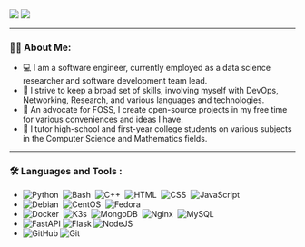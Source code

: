 <div id="badges">
  <a href="https://www.linkedin.com/in/niv-peled-93605180/" style="text-decoration:none !important">
    <img src="https://img.shields.io/badge/LinkedIn-blue?logo=linkedin&logoColor=white&style=for-the-badge" />
  </a>
  <a href="mailto:nivpld@gmail.com" style="text-decoration:none !important">
    <img src="https://img.shields.io/badge/Gmail-EA4335?logo=gmail&logoColor=white&style=for-the-badge" />
  </a>
</div>

---

### :man_technologist: About Me:


- 💻 I am a software engineer, currently employed as a data science researcher and software development team lead.
- 📐 I strive to keep a broad set of skills, involving myself with DevOps, Networking, Research, and various languages and technologies.
- 🐧 An advocate for FOSS, I create open-source projects in my free time for various conveniences and ideas I have.
- 💼 I tutor high-school and first-year college students on various subjects in the Computer Science and Mathematics fields.

---

### :hammer_and_wrench: Languages and Tools :

- <img src="https://img.shields.io/badge/Python-3776AB?style=for-the-badge&logo=python&logoColor=white" title="Python" alt="Python" />&nbsp;
<img src="https://img.shields.io/badge/Shell_Script-121011?style=for-the-badge&logo=gnu-bash&logoColor=white" title="Bash" alt="Bash" />&nbsp;
<img src="https://img.shields.io/badge/C%2B%2B-00599C?style=for-the-badge&logo=c%2B%2B&logoColor=white" title="C++" alt="C++" />&nbsp;
<img src="https://img.shields.io/badge/HTML5-E34F26?style=for-the-badge&logo=html5&logoColor=white" title="HTML5" alt="HTML" />&nbsp;
<img src="https://img.shields.io/badge/CSS3-1572B6?style=for-the-badge&logo=css3&logoColor=white"  title="CSS3" alt="CSS" />&nbsp;
<img src="https://img.shields.io/badge/JavaScript-323330?style=for-the-badge&logo=javascript&logoColor=F7DF1E" title="JavaScript" alt="JavaScript" />&nbsp;
- <img src="https://img.shields.io/badge/Debian-A81D33?style=for-the-badge&logo=debian&logoColor=white" title="Debian" alt="Debian" />&nbsp;
<img src="https://img.shields.io/badge/Cent%20OS-262577?style=for-the-badge&logo=CentOS&logoColor=white" title="CentOS" alt="CentOS" />&nbsp;
<img src="https://img.shields.io/badge/Fedora-294172?style=for-the-badge&logo=fedora&logoColor=white" title="Fedora" alt="Fedora" />&nbsp;
- <img src="https://img.shields.io/badge/Docker-1d63ed?style=for-the-badge&logo=Docker&logoColor=white" title="Docker" alt="Docker" />&nbsp;
<img src="https://img.shields.io/badge/K3s-FFC61C?style=for-the-badge&logo=K3s&logoColor=white" title="K3s" alt="K3s" />&nbsp;
<img src="https://img.shields.io/badge/MongoDB-47A248?style=for-the-badge&logo=MongoDB&logoColor=white" title="MongoDB" alt="MongoDB" />&nbsp;
<img src="https://img.shields.io/badge/NGINX-009639?style=for-the-badge&logo=NGINX&logoColor=white" title="Nginx" alt="Nginx" />&nbsp;
<img src="https://img.shields.io/badge/MySQL-4479A1?style=for-the-badge&logo=mysql&logoColor=white" title="MySQL"  alt="MySQL" />&nbsp;
- <img src="https://img.shields.io/badge/FastAPI-009688?style=for-the-badge&logo=FastAPI&logoColor=white" title="FastAPI" alt="FastAPI" />&nbsp;<img src="https://img.shields.io/badge/Flask-000000?style=for-the-badge&logo=Flask&logoColor=white" title="Flask" alt="Flask" />&nbsp;<img src="https://img.shields.io/badge/NodeJS-339933?style=for-the-badge&logo=NodeJS&logoColor=white" title="NodeJS" alt="NodeJS" />&nbsp;
- <img src="https://img.shields.io/badge/GitHub-181717?style=for-the-badge&logo=GitHub&logoColor=white" title="GitHub" alt="GitHub" />&nbsp;<img src="https://img.shields.io/badge/Git-F05032?style=for-the-badge&logo=Git&logoColor=white" title="Git" alt="Git" />&nbsp;
